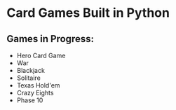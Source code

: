 # Card Games Built in Python

## Games in Progress:
- Hero Card Game
- War
- Blackjack
- Solitaire
- Texas Hold'em
- Crazy Eights
- Phase 10

